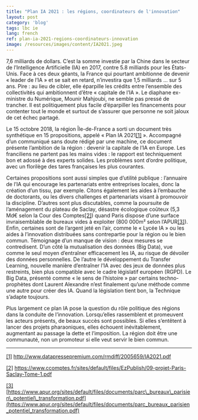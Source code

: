 ```yaml
---
title: "Plan IA 2021 : les régions, coordinateurs de l'innovation"
layout: post
category: 'blog'
tags: lbc ie
lang: french
ref: plan-ia-2021-regions-coordinateurs-innovation
image: /resources/images/content/IA2021.jpeg
---
```


7,6 milliards de dollars. C’est la somme investie par la Chine dans le secteur de l’Intelligence Artificielle (IA) en 2017, contre 5.8 milliards pour les États-Unis. Face à ces deux géants, la France qui pourtant ambitionne de devenir « leader de l’IA » et se sait en retard, n’investira que 1,5 milliards … sur 5 ans. Pire : au lieu de cibler, elle éparpille les crédits entre l’ensemble des collectivités qui ambitionnent d’être « capitale de l’IA ». Le diaphane ex-ministre du Numérique, Mounir Mahjoubi, ne semble pas pressé de trancher. Il est politiquement plus facile d’éparpiller les financements pour contenter tout le monde et surtout de s’assurer que personne ne soit jaloux de cet échec partagé.

Le 15 octobre 2018, la région Île-de-France a sorti un document très synthétique en 15 propositions, appelé « Plan IA 2021[\[1\]](#_ftn1) ». Accompagné d’un communiqué sans doute rédigé par une machine, ce document présente l’ambition de la région : devenir la capitale de l’IA en Europe. Les franciliens ne partent pas les mains vides : le rapport est techniquement bon et adossé à des experts solides. Les problèmes sont d’ordre politique, avec un florilège des tares françaises les plus courantes.

Certaines propositions sont aussi simples que d’utilité publique : l’annuaire de l’IA qui encourage les partenariats entre entreprises locales, donc la création d’un tissu, par exemple. Citons également les aides à l’embauche de doctorants, ou les divers challenges et partenariats visant à promouvoir la discipline. D’autres sont plus discutables, comme la poursuite de l’aménagement du plateau de Saclay, désastre écologique coûteux (5,3 Md€ selon la Cour des Comptes[\[2\]](#_ftn2)) quand Paris dispose d’une surface invraisemblable de bureaux vides à exploiter (800 000m² selon l’APUR[\[3\]](#_ftn3)). Enfin, certaines sont de l’argent jeté en l’air, comme le « Lycée IA » ou les aides à l’innovation distribuées sans contrepartie pour la région ou le bien commun. Témoignage d’un manque de vision : deux mesures se contredisent. D’un côté la mutualisation des données (Big Data), vue comme le seul moyen d’entraîner efficacement les IA, au risque de dévoiler des données personnelles. De l’autre le développement du Transfer Learning, nouvelle manière d’entraîner l’IA avec des jeux de données plus restreints, bien plus compatible avec le cadre législatif européen (RGPD). Le Big Data, présenté comme « le sens de l’histoire » par certains techno-prophètes dont Laurent Alexandre n’est finalement qu’une méthode comme une autre pour créer des IA. Quand la législation tient bon, la Technique s’adapte toujours.

Plus largement ce plan IA pose la question du rôle politique des régions dans la conduite de l’innovation. Lorsqu’elles rassemblent et promeuvent les acteurs présents, de beaux succès sont possibles. Si elles s’entêtent à lancer des projets pharaoniques, elles échouent inévitablement, augmentant au passage la dette et l’imposition. La région doit être une communauté, non un promoteur si elle veut servir le bien commun.

- - - - - -

[\[1\]](#_ftnref1) <http://www.datapressepremium.com/rmdiff/2005659/IA2021.pdf>

[\[2\]](#_ftnref2) <https://www.ccomptes.fr/sites/default/files/EzPublish/09-projet-Paris-Saclay-Tome-1.pdf>

[\[3\]](#_ftnref3) [https://www.apur.org/sites/default/files/documents/parc\_bureaux\_parisien\_potentiel\_transformation.pdf](https://www.apur.org/sites/default/files/documents/parc_bureaux_parisien_potentiel_transformation.pdf)
